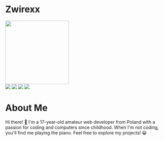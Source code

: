 # Zwirexx 

<a href="https://github.com/anuraghazra/github-readme-stats">
  <img height=200 src="https://github-readme-stats.vercel.app/api?username=Zwirexx&show_icons=false&title_color=ffffff&text_color=ffffff&bg_color=DEG,833ab4,fd1d1d&card_width=460" />
</a>
<div>
  <img src="https://img.shields.io/badge/typescript-%23007ACC.svg?style=for-the-badge&logo=typescript&logoColor=white" />
<img src="https://img.shields.io/badge/svelte-%23f1413d.svg?style=for-the-badge&logo=svelte&logoColor=white" />
  <img src="https://img.shields.io/badge/node.js-6DA55F?style=for-the-badge&logo=node.js&logoColor=white" />
  <img src="https://img.shields.io/badge/tailwindcss-%2338B2AC.svg?style=for-the-badge&logo=tailwind-css&logoColor=white" />
</div>

# About Me
Hi there! 👋 I'm a 17-year-old amateur web developer from Poland with a passion for coding and computers since childhood. When I'm not coding, you'll find me playing the piano. Feel free to explore my projects! 😀
